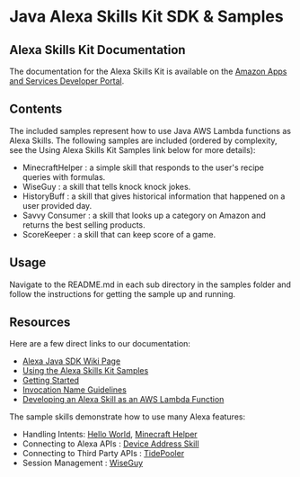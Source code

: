 # Java Alexa Skills Kit SDK & Samples

## Alexa Skills Kit Documentation
The documentation for the Alexa Skills Kit is available on the [Amazon Apps and Services Developer Portal](https://developer.amazon.com/appsandservices/solutions/alexa/alexa-skills-kit/).

## Contents
The included samples represent how to use Java AWS Lambda functions as Alexa Skills.
The following samples are included (ordered by complexity, see the Using Alexa Skills Kit Samples
link below for more details):

- MinecraftHelper : a simple skill that responds to the user's recipe queries with formulas.
- WiseGuy : a skill that tells knock knock jokes.
- HistoryBuff : a skill that gives historical information that happened on a user provided day.
- Savvy Consumer : a skill that looks up a category on Amazon and returns the best selling products.
- ScoreKeeper : a skill that can keep score of a game.

## Usage
Navigate to the README.md in each sub directory in the samples folder and follow the instructions for getting the sample up and running.

## Resources
Here are a few direct links to our documentation:

- [Alexa Java SDK Wiki Page](https://github.com/amzn/alexa-skills-kit-java/wiki)
- [Using the Alexa Skills Kit Samples](https://developer.amazon.com/public/solutions/alexa/alexa-skills-kit/docs/using-the-alexa-skills-kit-samples)
- [Getting Started](https://developer.amazon.com/appsandservices/solutions/alexa/alexa-skills-kit/getting-started-guide)
- [Invocation Name Guidelines](https://developer.amazon.com/public/solutions/alexa/alexa-skills-kit/docs/choosing-the-invocation-name-for-an-alexa-skill)
- [Developing an Alexa Skill as an AWS Lambda Function](https://developer.amazon.com/appsandservices/solutions/alexa/alexa-skills-kit/docs/developing-an-alexa-skill-as-a-lambda-function)

The sample skills demonstrate how to use many Alexa features:
- Handling Intents: [Hello World](https://github.com/alexa/skill-samples-java/tree/master/helloworld), [Minecraft Helper](https://github.com/alexa/skill-samples-java/tree/master/minecrafthelper)
- Connecting to Alexa APIs : [Device Address Skill](https://github.com/alexa/skill-samples-java/tree/master/address)
- Connecting to Third Party APIs : [TidePooler](https://github.com/alexa/skill-samples-java/tree/master/tidepooler)
- Session Management : [WiseGuy](https://github.com/alexa/skill-samples-java/tree/master/wiseguy)

